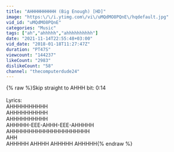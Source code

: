 ```yaml
---
title: "AHHHHHHHHHH (Big Enough) [HD]"
image: "https:\/\/i.ytimg.com\/vi\/uMQdMO8PQnE\/hqdefault.jpg"
vid_id: "uMQdMO8PQnE"
categories: "Music"
tags: ["ah","ahhhhh","ahhhhhhhhhh"]
date: "2021-11-14T22:55:48+03:00"
vid_date: "2018-01-18T11:27:47Z"
duration: "PT47S"
viewcount: "144237"
likeCount: "2983"
dislikeCount: "58"
channel: "thecomputerdude24"
---
```

{% raw %}Skip straight to AHHH bit: 0:14<br /><br />Lyrics:<br />AHHHHHHHHHH<br />AHHHHHHHHHH<br />AHHHHHHHHHH<br />AHHHHH-EEE-AHHH-EEE-AHHHHH<br />AHHHHHHHHHHHHHHHHHHHHH<br />AHH<br />AHHHHH AHHHH AHHHHH AHHHHH{% endraw %}
